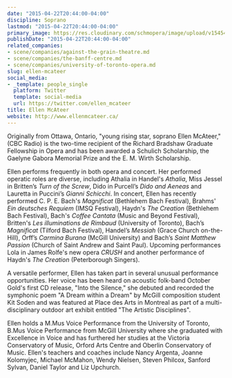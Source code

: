 ```yaml
---
date: "2015-04-22T20:44:00-04:00"
discipline: Soprano
lastmod: "2015-04-22T20:44:00-04:00"
primary_image: https://res.cloudinary.com/schmopera/image/upload/v1545409169/media/webhook-uploads/1429749713842/McAteer.jpg.jpg
publishDate: "2015-04-22T20:44:00-04:00"
related_companies:
- scene/companies/against-the-grain-theatre.md
- scene/companies/the-banff-centre.md
- scene/companies/university-of-toronto-opera.md
slug: ellen-mcateer
social_media:
- _template: people_single
  platform: Twitter
  template: social-media
  url: https://twitter.com/ellen_mcateer
title: Ellen McAteer
website: http://www.ellenmcateer.ca/
---
```


Originally from Ottawa, Ontario, "young rising star, soprano Ellen McAteer," (CBC Radio) is the two-time recipient of the Richard Bradshaw Graduate Fellowship in Opera and has been awarded a Schulich Scholarship, the Gaelyne Gabora Memorial Prize and the E. M. Wirth Scholarship.

Ellen performs frequently in both opera and concert. Her performed operatic roles are diverse, including Athalia in Handel's *Athalia*, Miss Jessel in Britten’s *Turn of the Screw*, Dido in Purcell’s *Dido and Aeneas* and Lauretta in Puccini’s *Gianni Schicchi*. In concert, Ellen has recently performed C. P. E. Bach's *Magnificat* (Bethlehem Bach Festival), Brahms' *Ein deutsches Requiem* (IMSQ Festival), Haydn's *The Creation* (Bethlehem Bach Festival), Bach's *Coffee Cantata* (Music and Beyond Festival), Britten's *Les illuminations de Rimbaud* (University of Toronto), Bach’s *Magnificat* (Tilford Bach Festival), Handel’s *Messiah* (Grace Church on-the-Hill), Orff’s *Carmina Burana* (McGill University) and Bach’s *Saint Matthew Passion* (Church of Saint Andrew and Saint Paul). Upcoming performances Lola in James Rolfe's new opera *CRUSH* and another performance of Haydn's *The Creation* (Peterborough Singers).

A versatile performer, Ellen has taken part in several unusual performance opportunities. Her voice has been heard on acoustic folk-band October Gold's first CD release, "Into the Silence," she debuted and recorded the symphonic poem "A Dream within a Dream" by McGill composition student Kit Soden and was featured at Place des Arts in Montreal as part of a multi-disciplinary outdoor art exhibit entitled "The Artistic Disciplines". 

Ellen holds a M.Mus Voice Performance from the University of Toronto, B.Mus Voice Performance from McGill University where she graduated with Excellence in Voice and has furthered her studies at the Victoria Conservatory of Music, Orford Arts Centre and Oberlin Conservatory of Music. Ellen's teachers and coaches include Nancy Argenta, Joanne Kolomyjec, Michael McMahon, Wendy Nielsen, Steven Philcox, Sanford Sylvan, Daniel Taylor and Liz Upchurch.

